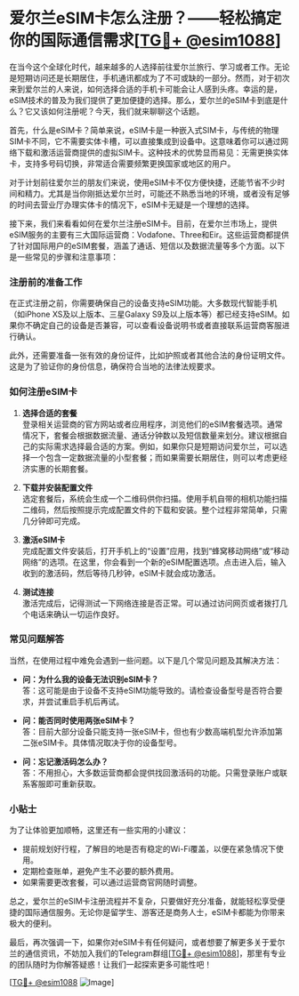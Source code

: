 # 爱尔兰eSIM卡怎么注册？——轻松搞定你的国际通信需求[[TG💪+ @esim1088](https://t.me/s/esim1088)]

在当今这个全球化时代，越来越多的人选择前往爱尔兰旅行、学习或者工作。无论是短期访问还是长期居住，手机通讯都成为了不可或缺的一部分。然而，对于初次来到爱尔兰的人来说，如何选择合适的手机卡可能会让人感到头疼。幸运的是，eSIM技术的普及为我们提供了更加便捷的选择。那么，爱尔兰的eSIM卡到底是什么？它又该如何注册呢？今天，我们就来聊聊这个话题。

首先，什么是eSIM卡？简单来说，eSIM卡是一种嵌入式SIM卡，与传统的物理SIM卡不同，它不需要实体卡槽，可以直接集成到设备中。这意味着你可以通过网络下载和激活运营商提供的虚拟SIM卡。这种技术的优势显而易见：无需更换实体卡，支持多号码切换，非常适合需要频繁更换国家或地区的用户。

对于计划前往爱尔兰的朋友们来说，使用eSIM卡不仅方便快捷，还能节省不少时间和精力。尤其是当你刚抵达爱尔兰时，可能还不熟悉当地的环境，或者没有足够的时间去营业厅办理实体卡的情况下，eSIM卡无疑是一个理想的选择。

接下来，我们来看看如何在爱尔兰注册eSIM卡。目前，在爱尔兰市场上，提供eSIM服务的主要有三大国际运营商：Vodafone、Three和Eir。这些运营商都提供了针对国际用户的eSIM套餐，涵盖了通话、短信以及数据流量等多个方面。以下是一些常见的步骤和注意事项：

### 注册前的准备工作

在正式注册之前，你需要确保自己的设备支持eSIM功能。大多数现代智能手机（如iPhone XS及以上版本、三星Galaxy S9及以上版本等）都已经支持eSIM。如果你不确定自己的设备是否兼容，可以查看设备说明书或者直接联系运营商客服进行确认。

此外，还需要准备一张有效的身份证件，比如护照或者其他合法的身份证明文件。这是为了验证你的身份信息，确保符合当地的法律法规要求。

### 如何注册eSIM卡

1. **选择合适的套餐**  
   登录相关运营商的官方网站或者应用程序，浏览他们的eSIM套餐选项。通常情况下，套餐会根据数据流量、通话分钟数以及短信数量来划分。建议根据自己的实际需求选择最合适的方案。例如，如果你只是短期访问爱尔兰，可以选择一个包含一定数据流量的小型套餐；而如果需要长期居住，则可以考虑更经济实惠的长期套餐。

2. **下载并安装配置文件**  
   选定套餐后，系统会生成一个二维码供你扫描。使用手机自带的相机功能扫描二维码，然后按照提示完成配置文件的下载和安装。整个过程非常简单，只需几分钟即可完成。

3. **激活eSIM卡**  
   完成配置文件安装后，打开手机上的“设置”应用，找到“蜂窝移动网络”或“移动网络”的选项。在这里，你会看到一个新的eSIM配置选项。点击进入后，输入收到的激活码，然后等待几秒钟，eSIM卡就会成功激活。

4. **测试连接**  
   激活完成后，记得测试一下网络连接是否正常。可以通过访问网页或者拨打几个电话来确认一切运作良好。

### 常见问题解答

当然，在使用过程中难免会遇到一些问题。以下是几个常见问题及其解决方法：

- **问：为什么我的设备无法识别eSIM卡？**  
  答：这可能是由于设备不支持eSIM功能导致的。请检查设备型号是否符合要求，并尝试重启手机后再试。

- **问：能否同时使用两张eSIM卡？**  
  答：目前大部分设备只能支持一张eSIM卡，但也有少数高端机型允许添加第二张eSIM卡。具体情况取决于你的设备型号。

- **问：忘记激活码怎么办？**  
  答：不用担心，大多数运营商都会提供找回激活码的功能。只需登录账户或联系客服即可重新获取。

### 小贴士

为了让体验更加顺畅，这里还有一些实用的小建议：

- 提前规划好行程，了解目的地是否有稳定的Wi-Fi覆盖，以便在紧急情况下使用。
- 定期检查账单，避免产生不必要的额外费用。
- 如果需要更改套餐，可以通过运营商官网随时调整。

总之，爱尔兰的eSIM卡注册流程并不复杂，只要做好充分准备，就能轻松享受便捷的国际通信服务。无论你是留学生、游客还是商务人士，eSIM卡都能为你带来极大的便利。

最后，再次强调一下，如果你对eSIM卡有任何疑问，或者想要了解更多关于爱尔兰的通信资讯，不妨加入我们的Telegram群组[[TG💪+ @esim1088](https://t.me/s/esim1088)]，那里有专业的团队随时为你解答疑惑！让我们一起探索更多可能性吧！

[[TG💪+ @esim1088](https://t.me/s/esim1088) ![Image](https://i.postimg.cc/4NQfJmqS/Snipaste-2025-05-13-00-14-12.png)]